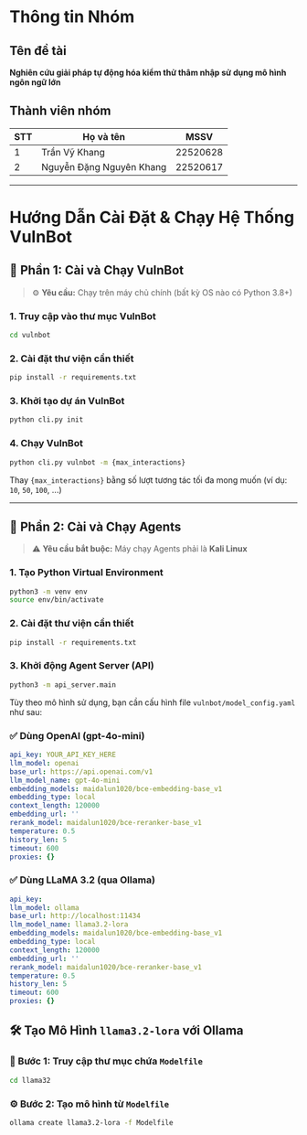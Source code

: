 # Thông tin Nhóm

## Tên đề tài  
**Nghiên cứu giải pháp tự động hóa kiểm thử thâm nhập sử dụng mô hình ngôn ngữ lớn**

## Thành viên nhóm

| STT | Họ và tên               | MSSV     |
|-----|-------------------------|----------|
| 1   | Trần Vỹ Khang           | 22520628 |
| 2   | Nguyễn Đặng Nguyên Khang| 22520617 |

---

# Hướng Dẫn Cài Đặt & Chạy Hệ Thống VulnBot

## 🧠 Phần 1: Cài và Chạy VulnBot

> ⚙️ **Yêu cầu:** Chạy trên máy chủ chính (bất kỳ OS nào có Python 3.8+)

### 1. Truy cập vào thư mục VulnBot
```bash
cd vulnbot
```

### 2. Cài đặt thư viện cần thiết
```bash
pip install -r requirements.txt
```

### 3. Khởi tạo dự án VulnBot
```bash
python cli.py init
```

### 4. Chạy VulnBot
```bash
python cli.py vulnbot -m {max_interactions}
```

Thay `{max_interactions}` bằng số lượt tương tác tối đa mong muốn (ví dụ: `10`, `50`, `100`, ...)

---

## 🤖 Phần 2: Cài và Chạy Agents

> ⚠️ **Yêu cầu bắt buộc:** Máy chạy Agents phải là **Kali Linux**

### 1. Tạo Python Virtual Environment
```bash
python3 -m venv env
source env/bin/activate
```

### 2. Cài đặt thư viện cần thiết
```bash
pip install -r requirements.txt
```

### 3. Khởi động Agent Server (API)
```bash
python3 -m api_server.main
```

Tùy theo mô hình sử dụng, bạn cần cấu hình file `vulnbot/model_config.yaml` như sau:

### ✅ Dùng OpenAI (gpt-4o-mini)

```yaml
api_key: YOUR_API_KEY_HERE
llm_model: openai
base_url: https://api.openai.com/v1
llm_model_name: gpt-4o-mini
embedding_models: maidalun1020/bce-embedding-base_v1
embedding_type: local
context_length: 120000
embedding_url: ''
rerank_model: maidalun1020/bce-reranker-base_v1
temperature: 0.5
history_len: 5
timeout: 600
proxies: {}
```

### ✅ Dùng LLaMA 3.2 (qua Ollama)

```yaml
api_key: 
llm_model: ollama
base_url: http://localhost:11434
llm_model_name: llama3.2-lora
embedding_models: maidalun1020/bce-embedding-base_v1
embedding_type: local
context_length: 120000
embedding_url: ''
rerank_model: maidalun1020/bce-reranker-base_v1
temperature: 0.5
history_len: 5
timeout: 600
proxies: {}
```

## 🛠️ Tạo Mô Hình `llama3.2-lora` với Ollama
### 📁 Bước 1: Truy cập thư mục chứa `Modelfile`
```bash
cd llama32
```
### ⚙️ Bước 2: Tạo mô hình từ `Modelfile`

```bash
ollama create llama3.2-lora -f Modelfile
```